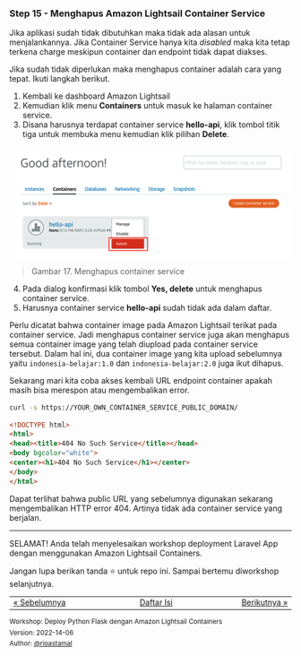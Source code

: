 
### <a name="step-15"></a>Step 15 - Menghapus Amazon Lightsail Container Service

Jika aplikasi sudah tidak dibutuhkan maka tidak ada alasan untuk menjalankannya. Jika Container Service hanya kita _disabled_ maka kita tetap terkena charge meskipun container dan endpoint tidak dapat diakses. 

Jika sudah tidak diperlukan maka menghapus container adalah cara yang tepat. Ikuti langkah berikut.

1. Kembali ke dashboard Amazon Lightsail
2. Kemudian klik menu **Containers** untuk masuk ke halaman container service.
3. Disana harusnya terdapat container service **hello-api**, klik tombol titik tiga untuk membuka menu kemudian klik pilihan **Delete**.

[![Lightsail Delete Container Service](https://raw.githubusercontent.com/rioastamal-examples/assets/main/workshop-amazon-lightsail-containers/lab-deploy-nodejs-app/images/lightsail-hello-api-delete.png)](https://raw.githubusercontent.com/rioastamal-examples/assets/main/workshop-amazon-lightsail-containers/lab-deploy-nodejs-app/images/lightsail-hello-api-delete.png)

> Gambar 17. Menghapus container service

4. Pada dialog konfirmasi klik tombol **Yes, delete** untuk menghapus container service.
5. Harusnya container service **hello-api** sudah tidak ada dalam daftar.

Perlu dicatat bahwa container image pada Amazon Lightsail terikat pada container service. Jadi menghapus container service juga akan menghapus semua container image yang telah diupload pada container service tersebut. Dalam hal ini, dua container image yang kita upload sebelumnya yaitu `indonesia-belajar:1.0` dan `indonesia-belajar:2.0` juga ikut dihapus.

Sekarang mari kita coba akses kembali URL endpoint container apakah masih bisa merespon atau mengembalikan error.

```sh
curl -s https://YOUR_OWN_CONTAINER_SERVICE_PUBLIC_DOMAIN/
```

```html
<!DOCTYPE html>
<html>
<head><title>404 No Such Service</title></head>
<body bgcolor="white">
<center><h1>404 No Such Service</h1></center>
</body>
</html>
```

Dapat terlihat bahwa public URL yang sebelumnya digunakan sekarang mengembalikan HTTP error 404. Artinya tidak ada container service yang berjalan.


---

SELAMAT! Anda telah menyelesaikan workshop deployment Laravel App dengan menggunakan Amazon Lightsail Containers.

Jangan lupa berikan tanda ⭐ untuk repo ini. Sampai bertemu diworkshop selanjutnya.

<table border="0" style="width: 100%; display: table;"><tr><td><a href="STEP-14.md">&laquo; Sebelumnya</td><td align="center"><a href="README.md">Daftar Isi</a></td><td align="right"><a href="README.md">Berikutnya &raquo;</a></td></tr></table>

<sup>Workshop: Deploy Python Flask dengan Amazon Lightsail Containers  
Version: 2022-14-06  
Author: [@rioastamal](https://github.com/rioastamal)</sup>
